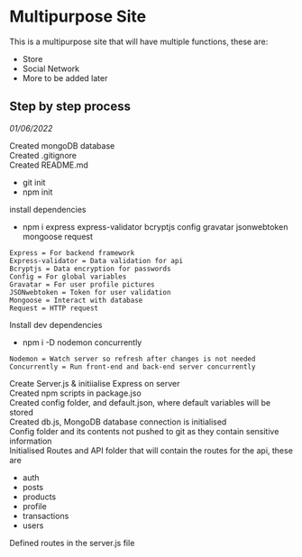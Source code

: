 # Multipurpose Site

This is a multipurpose site that will have multiple functions, these are:

- Store
- Social Network
- More to be added later

## Step by step process

_01/06/2022_

Created mongoDB database  
Created .gitignore  
Created README.md

- git init
- npm init

install dependencies

- npm i express express-validator bcryptjs config gravatar jsonwebtoken mongoose request

```
Express = For backend framework
Express-validator = Data validation for api
Bcryptjs = Data encryption for passwords
Config = For global variables
Gravatar = For user profile pictures
JSONwebtoken = Token for user validation
Mongoose = Interact with database
Request = HTTP request
```

Install dev dependencies

- npm i -D nodemon concurrently

```
Nodemon = Watch server so refresh after changes is not needed
Concurrently = Run front-end and back-end server concurrently
```

Create Server.js & initiialise Express on server  
Created npm scripts in package.jso  
Created config folder, and default.json, where default variables will be stored  
Created db.js, MongoDB database connection is initialised  
Config folder and its contents not pushed to git as they contain sensitive information  
Initialised Routes and API folder that will contain the routes for the api, these are

- auth
- posts
- products
- profile
- transactions
- users

Defined routes in the server.js file
